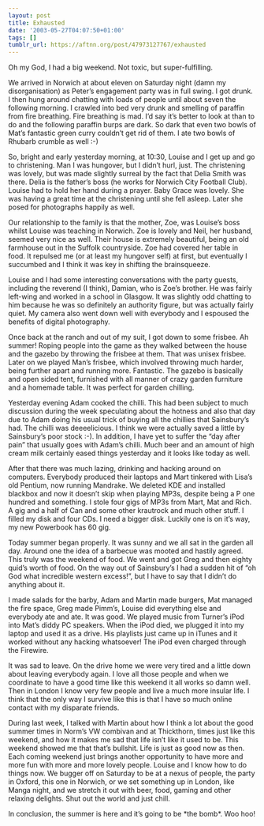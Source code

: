 ```yaml
---
layout: post
title: Exhausted
date: '2003-05-27T04:07:50+01:00'
tags: []
tumblr_url: https://aftnn.org/post/47973127767/exhausted
---
```

<p>Oh my God, I had a big weekend. Not toxic, but super-fulfilling.</p>
<p>We arrived in Norwich at about eleven on Saturday night (damn my disorganisation) as Peter&rsquo;s engagement party was in full swing. I got drunk. I then hung around chatting with loads of people until about seven the following morning. I crawled into bed very drunk and smelling of paraffin from fire breathing. Fire breathing is mad. I&rsquo;d say it&rsquo;s better to look at than to do and the following paraffin burps are dark. So dark that even two bowls of Mat&rsquo;s fantastic green curry couldn&rsquo;t get rid of them. I ate two bowls of Rhubarb crumble as well :-)</p>
<p>So, bright and early yesterday morning, at 10:30, Louise and I get up and go to christening. Man I was hungover, but I didn&rsquo;t hurl, just. The christening was lovely, but was made slightly surreal by the fact that Delia Smith was there. Delia is the father&rsquo;s boss (he works for Norwich City Football Club). Louise had to hold her hand during a prayer. Baby Grace was lovely. She was having a great time at the christening until she fell asleep. Later she posed for photographs happily as well.</p>
<p>Our relationship to the family is that the mother, Zoe, was Louise&rsquo;s boss whilst Louise was teaching in Norwich. Zoe is lovely and Neil, her husband, seemed very nice as well. Their house is extremely beautiful, being an old farmhouse out in the Suffolk countryside. Zoe had covered her table in food. It repulsed me (or at least my hungover self) at first, but eventually I succumbed and I think it was key in shifting the brainsqueeze.</p>
<p>Louise and I had some interesting conversations with the party guests, including the reverend (I think), Damian, who is Zoe&rsquo;s brother. He was fairly left-wing and worked in a school in Glasgow. It was slightly odd chatting to him because he was so definitely an authority figure, but was actually fairly quiet. My camera also went down well with everybody and I espoused the benefits of digital photography.</p>
<p>Once back at the ranch and out of my suit, I got down to some frisbee. Ah summer! Roping people into the game as they walked between the house and the gazebo by throwing the frisbee at them. That was unisex frisbee. Later on we played Man&rsquo;s frisbee, which involved throwing much harder, being further apart and running more. Fantastic. The gazebo is basically and open sided tent, furnished with all manner of crazy garden furniture and a homemade table. It was perfect for garden chilling.</p>
<p>Yesterday evening Adam cooked the chilli. This had been subject to much discussion during the week speculating about the hotness and also that day due to Adam doing his usual trick of buying all the chillies that Sainsbury&rsquo;s had. The chilli was deeeelicious. I think we were actually saved a little by Sainsbury&rsquo;s poor stock :-). In addition, I have yet to suffer the &ldquo;day after pain&rdquo; that usually goes with Adam&rsquo;s chilli. Much beer and an amount of high cream milk certainly eased things yesterday and it looks like today as well.</p>
<p>After that there was much lazing, drinking and hacking around on computers. Everybody produced their laptops and Mart tinkered with Lisa&rsquo;s old Pentium, now running Mandrake. We deleted KDE and installed blackbox and now it doesn&rsquo;t skip when playing MP3s, despite being a P one hundred and something. I stole four gigs of MP3s from Mart, Mat and Rich. A gig and a half of Can and some other krautrock and much other stuff. I filled my disk and four CDs. I need a bigger disk. Luckily one is on it&rsquo;s way, my new Powerbook has 60 gig.</p>
<p>Today summer began properly. It was sunny and we all sat in the garden all day. Around one the idea of a barbecue was mooted and hastily agreed. This truly was the weekend of food. We went and got Greg and then eighty quid&rsquo;s worth of food. On the way out of Sainsbury&rsquo;s I had a sudden hit of &ldquo;oh God what incredible western excess!&rdquo;, but I have to say that I didn&rsquo;t do anything about it.</p>
<p>I made salads for the barby, Adam and Martin made burgers, Mat managed the fire space, Greg made Pimm&rsquo;s, Louise did everything else and everybody ate and ate. It was good. We played music from Turner&rsquo;s iPod into Mat&rsquo;s diddy PC speakers. When the iPod died, we plugged it into my laptop and used it as a drive. His playlists just came up in iTunes and it worked without any hacking whatsoever! The iPod even charged through the Firewire.</p>
<p>It was sad to leave. On the drive home we were very tired and a little down about leaving everybody again. I love all those people and when we coordinate to have a good time like this weekend it all works so damn well. Then in London I know very few people and live a much more insular life. I think that the only way I survive like this is that I have so much online contact with my disparate friends.</p>
<p>During last week, I talked with Martin about how I think a lot about the good summer times in Norm&rsquo;s VW combivan and at Thickthorn, times just like this weekend, and how it makes me sad that life isn&rsquo;t like it used to be. This weekend showed me that that&rsquo;s bullshit. Life is just as good now as then. Each coming weekend just brings another opportunity to have more and more fun with more and more lovely people. Louise and I know how to do things now. We bugger off on Saturday to be at a nexus of people, the party in Oxford, this one in Norwich, or we set something up in London, like Manga night, and we stretch it out with beer, food, gaming and other relaxing delights. Shut out the world and just chill.</p>
<p>In conclusion, the summer is here and it&rsquo;s going to be *the bomb*. Woo hoo!</p>
